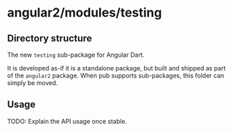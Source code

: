 # angular2/modules/testing

## Directory structure

The new `testing` sub-package for Angular Dart.

It is developed as-if it is a standalone package, but built and shipped as part
of the `angular2` package. When pub supports sub-packages, this folder can
simply be moved.

## Usage

TODO: Explain the API usage once stable.
